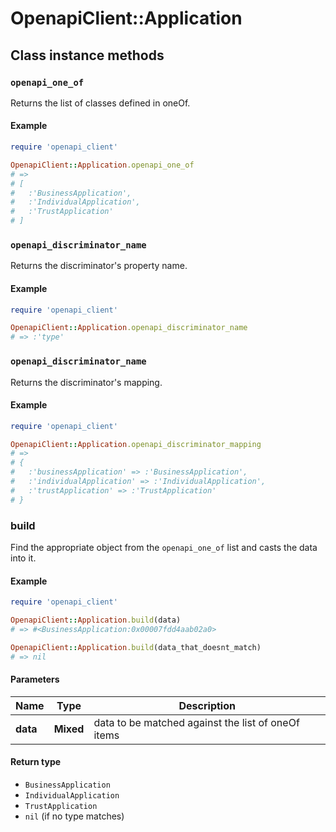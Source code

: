 # OpenapiClient::Application

## Class instance methods

### `openapi_one_of`

Returns the list of classes defined in oneOf.

#### Example

```ruby
require 'openapi_client'

OpenapiClient::Application.openapi_one_of
# =>
# [
#   :'BusinessApplication',
#   :'IndividualApplication',
#   :'TrustApplication'
# ]
```

### `openapi_discriminator_name`

Returns the discriminator's property name.

#### Example

```ruby
require 'openapi_client'

OpenapiClient::Application.openapi_discriminator_name
# => :'type'
```

### `openapi_discriminator_name`

Returns the discriminator's mapping.

#### Example

```ruby
require 'openapi_client'

OpenapiClient::Application.openapi_discriminator_mapping
# =>
# {
#   :'businessApplication' => :'BusinessApplication',
#   :'individualApplication' => :'IndividualApplication',
#   :'trustApplication' => :'TrustApplication'
# }
```

### build

Find the appropriate object from the `openapi_one_of` list and casts the data into it.

#### Example

```ruby
require 'openapi_client'

OpenapiClient::Application.build(data)
# => #<BusinessApplication:0x00007fdd4aab02a0>

OpenapiClient::Application.build(data_that_doesnt_match)
# => nil
```

#### Parameters

| Name | Type | Description |
| ---- | ---- | ----------- |
| **data** | **Mixed** | data to be matched against the list of oneOf items |

#### Return type

- `BusinessApplication`
- `IndividualApplication`
- `TrustApplication`
- `nil` (if no type matches)

